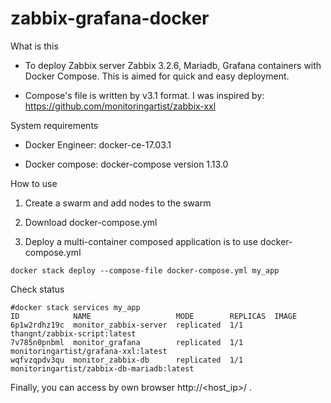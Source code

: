 # zabbix-grafana-docker

What is this

- To deploy Zabbix server Zabbix 3.2.6, Mariadb, Grafana containers with Docker Compose. This is aimed for quick and easy deployment.

- Compose's file is written by v3.1 format. I was inspired by: https://github.com/monitoringartist/zabbix-xxl

System requirements

- Docker Engineer: docker-ce-17.03.1

- Docker compose: docker-compose version 1.13.0

How to use

1. Create a swarm and add nodes to the swarm

2. Download docker-compose.yml

3. Deploy a multi-container composed application is to use docker-compose.yml

```
docker stack deploy --compose-file docker-compose.yml my_app
```
Check status
```
#docker stack services my_app
ID            NAME                   MODE        REPLICAS  IMAGE
6p1w2rdhz19c  monitor_zabbix-server  replicated  1/1       thangnt/zabbix-script:latest
7v785n0pnbml  monitor_grafana        replicated  1/1       monitoringartist/grafana-xxl:latest
wqfvzqpdv3qu  monitor_zabbix-db      replicated  1/1       monitoringartist/zabbix-db-mariadb:latest
```

Finally, you can access by own browser http://<host_ip>/ .
